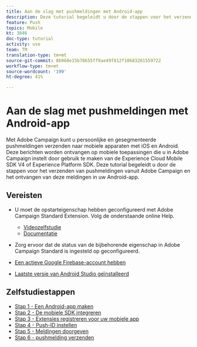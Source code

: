 ```yaml
---
title: Aan de slag met pushmeldingen met Android-app
description: Deze tutorial begeleidt u door de stappen voor het verzenden van pushmeldingen vanuit Adobe Campaign en het ontvangen van deze meldingen in uw Android-app.
feature: Push
topics: Mobile
kt: 3846
doc-type: tutorial
activity: use
team: TM
translation-type: tm+mt
source-git-commit: 8b968e15b78655ff9ae49f812f10683201559722
workflow-type: tm+mt
source-wordcount: '199'
ht-degree: 41%

---
```



# Aan de slag met pushmeldingen met Android-app

Met Adobe Campaign kunt u persoonlijke en gesegmenteerde pushmeldingen verzenden naar mobiele apparaten met iOS en Android.
Deze berichten worden ontvangen op mobiele toepassingen die u in Adobe Campaign instelt door gebruik te maken van de Experience Cloud Mobile SDK V4 of Experience Platform SDK.
Deze tutorial begeleidt u door de stappen voor het verzenden van pushmeldingen vanuit Adobe Campaign en het ontvangen van deze meldingen in uw Android-app.

## Vereisten

* U moet de opstarteigenschap hebben geconfigureerd met Adobe Campaign Standard Extension. Volg de onderstaande online Help.
   * [Videozelfstudie](https://video.tv.adobe.com/v/26224?quality=12&captions=dut)
   * [Documentatie](https://docs.adobe.com/content/help/en/campaign-learn/campaign-standard-tutorials/communication-channels/mobile/configure-mobile-apps-using-aep-sdk.html)

* Zorg ervoor dat de status van de bijbehorende eigenschap in Adobe Campaign Standard is ingesteld op geconfigureerd.
* [Een actieve Google Firebase-account hebben](https://firebase.google.com)
* [Laatste versie van Android Studio geïnstalleerd](https://developer.android.com/studio)

## Zelfstudiestappen

* [Stap 1 - Een Android-app maken](/help/tutorial-push-notifications-android/create-android-app.md)
* [Stap 2 - De mobiele SDK integreren](/help/tutorial-push-notifications-android/integrating-with-mobile-sdk.md)
* [Stap 3 - Extensies registreren voor uw mobiele app](/help/tutorial-push-notifications-android/register-mobile-extensions.md)
* [Stap 4 - Push-ID instellen](/help/tutorial-push-notifications-android/set-push-identifier.md)
* [Stap 5 - Meldingen doorgeven](/help/tutorial-push-notifications-android/propagate-notification.md)
* [Stap 6 - pushmelding verzenden](/help/tutorial-push-notifications-android/send-push-notification.md)
